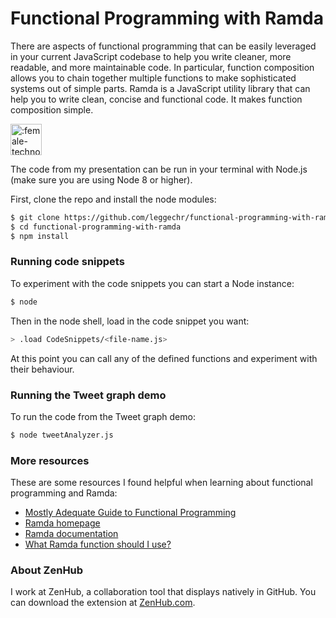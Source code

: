 # Functional Programming with Ramda
There are aspects of functional programming that can be easily leveraged in your current JavaScript codebase to help you write cleaner, more readable, and more maintainable code. In particular, function composition allows you to chain together multiple functions to make sophisticated systems out of simple parts. Ramda is a JavaScript utility library that can help you to write clean, concise and functional code. It makes function composition simple.

<img src="https://github.com/leggechr/functional-programming-with-ramda/blob/master/female-technologist.png" alt=":female-technologist:" height="50" width="50">

The code from my presentation can be run in your terminal with Node.js (make sure you are using Node 8 or higher).

First, clone the repo and install the node modules:
```sh
$ git clone https://github.com/leggechr/functional-programming-with-ramda.git
$ cd functional-programming-with-ramda
$ npm install
```

### Running code snippets
To experiment with the code snippets you can start a Node instance:
```sh
$ node
```

Then in the node shell, load in the code snippet you want:
```sh
> .load CodeSnippets/<file-name.js>
```

At this point you can call any of the defined functions and experiment with their behaviour.

### Running the Tweet graph demo
To run the code from the Tweet graph demo:
```sh
$ node tweetAnalyzer.js
```

### More resources
These are some resources I found helpful when learning about functional programming and Ramda:

- [Mostly Adequate Guide to Functional Programming](https://drboolean.gitbooks.io/mostly-adequate-guide/content/)
- [Ramda homepage](http://ramdajs.com/0.22.1/index.html#)
- [Ramda documentation](http://ramdajs.com/0.22.1/docs/)
- [What Ramda function should I use?](https://github.com/ramda/ramda/wiki/What-Function-Should-I-Use%3F)

### About ZenHub
I work at ZenHub, a collaboration tool that displays natively in GitHub. You can download the extension at [ZenHub.com](http://www.zenhub.com).
